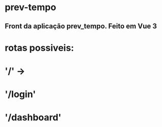 # prev-tempo

## Front da aplicação prev_tempo. Feito em Vue 3 

# rotas possiveis:
# '/' ->
# '/login'
# '/dashboard'


